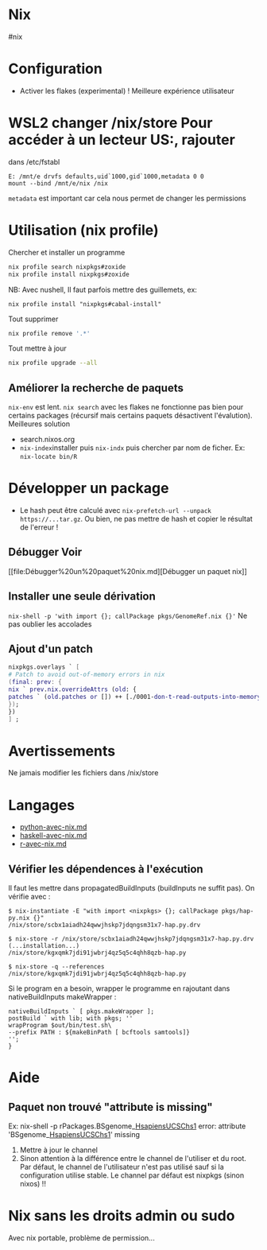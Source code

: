 # Nix
#nix 



# Configuration

- Activer les flakes (experimental) ! Meilleure expérience utilisateur


# WSL2 changer /nix/store Pour accéder à un lecteur US:, rajouter

dans /etc/fstabl

```
E: /mnt/e drvfs defaults,uid`1000,gid`1000,metadata 0 0
mount --bind /mnt/e/nix /nix
```

`metadata` est important car cela nous permet de changer les permissions

# Utilisation (nix profile)

Chercher et installer un programme

```bash
nix profile search nixpkgs#zoxide
nix profile install nixpkgs#zoxide
```

NB: Avec nushell, Il faut parfois mettre des guillemets, ex:

```nu
nix profile install "nixpkgs#cabal-install"
```

Tout supprimer

```bash
nix profile remove '.*'
```
Tout mettre à jour
```bash
nix profile upgrade --all
```

## Améliorer la recherche de paquets

`nix-env` est lent. `nix search` avec les flakes ne fonctionne pas bien
pour certains packages (récursif mais certains paquets désactivent
l'évalution). Meilleures solution
- search.nixos.org 
- `nix-index`installer puis `nix-indx` puis chercher par nom de ficher. Ex: `nix-locate bin/R`


# Développer un package

- Le hash peut être calculé avec
  `nix-prefetch-url --unpack https://...tar.gz`. Ou bien, ne pas mettre
  de hash et copier le résultat de l'erreur ! 

## Débugger Voir

[[file:Débugger%20un%20paquet%20nix.md][Débugger un paquet nix]] 

## Installer une seule dérivation 

`nix-shell -p 'with import {};
callPackage pkgs/GenomeRef.nix {}'`
  Ne pas oublier les accolades

## Ajout d'un patch


```nix
nixpkgs.overlays ` [
# Patch to avoid out-of-memory errors in nix
(final: prev: {
nix ` prev.nix.overrideAttrs (old: {
patches ` (old.patches or []) ++ [./0001-don-t-read-outputs-into-memory-for-output-rewriting.patch ];
});
})
] ;
```


# Avertissements

Ne jamais modifier les fichiers dans /nix/store 


# Langages

- [python-avec-nix.md](#python-avec-nixmd)
- [haskell-avec-nix.md](#haskell-avec-nixmd)
- [r-avec-nix.md](#r-avec-nixmd)


## Vérifier les dépendences à l'exécution


Il faut les mettre dans propagatedBuildInputs (buildInputs ne suffit
pas). On vérifie avec :

```
$ nix-instantiate -E "with import <nixpkgs> {}; callPackage pkgs/hap-py.nix {}"
/nix/store/scbx1aiadh24qwwjhskp7jdqngsm31x7-hap.py.drv

$ nix-store -r /nix/store/scbx1aiadh24qwwjhskp7jdqngsm31x7-hap.py.drv
(...installation...)
/nix/store/kgxqmk7jdi91jwbrj4qz5q5c4qhh8qzb-hap.py

$ nix-store -q --references /nix/store/kgxqmk7jdi91jwbrj4qz5q5c4qhh8qzb-hap.py
```

Si le program en a besoin, wrapper le programme en rajoutant dans
nativeBuildInputs makeWrapper :

```
nativeBuildInputs ` [ pkgs.makeWrapper ];
postBuild ` with lib; with pkgs; ''
wrapProgram $out/bin/test.sh\
--prefix PATH : ${makeBinPath [ bcftools samtools]}
'';
}
```


# Aide

## Paquet non trouvé "attribute is missing"

Ex: nix-shell -p rPackages.BSgenome_[HsapiensUCSChs1](HsapiensUCSChs1) error: attribute
'BSgenome_[HsapiensUCSChs1](HsapiensUCSChs1)' missing

1. Mettre à jour le channel
2. Sinon attention à la différence entre le channel de l'utiliser et du
root. Par défaut, le channel de l'utilisateur n'est pas utilisé sauf
si la configuration utilise stable. Le channel par défaut est
nixpkgs (sinon nixos) !!

# Nix sans les droits admin ou sudo

Avec nix portable, problème de permission...
